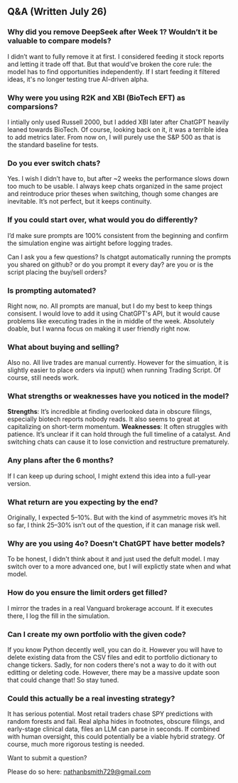 ## Q&A (Written July 26)

### Why did you remove DeepSeek after Week 1? Wouldn’t it be valuable to compare models?
I didn’t want to fully remove it at first. I considered feeding it stock reports and letting it trade off that. But that would’ve broken the core rule: the model has to find opportunities independently. If I start feeding it filtered ideas, it's no longer testing true AI-driven alpha.

### Why were you using R2K and XBI (BioTech EFT) as comparsions?
I intially only used Russell 2000, but I added XBI later after ChatGPT heavily leaned towards BioTech. Of course, looking back on it, it was a terrible idea to add metrics later. From now on, I will purely use the S&P 500 as that is the standard baseline for tests.
### Do you ever switch chats?
Yes. I wish I didn’t have to, but after ~2 weeks the performance slows down too much to be usable. I always keep chats organized in the same project and reintroduce prior theses when switching, though some changes are inevitable. It’s not perfect, but it keeps continuity.

### If you could start over, what would you do differently?
I’d make sure prompts are 100% consistent from the beginning and confirm the simulation engine was airtight before logging trades.

Can I ask you a few questions? Is chatgpt automatically running the prompts you shared on github? or do you prompt it every day? are you or is the script placing the buy/sell orders?

### Is prompting automated?

Right now, no. All prompts are manual, but I do my best to keep things consisent.  I would love to add it using ChatGPT's API, but it would cause problems like executing trades in the in middle of the week. Absolutely doable, but I wanna focus on making it user friendly right now.

### What about buying and selling?

Also no. All live trades are manual currently. However for the simuation, it is slightly easier to place orders via input() when running Trading Script. Of course, still needs work.

### What strengths or weaknesses have you noticed in the model?
**Strengths**: It’s incredible at finding overlooked data in obscure filings, especially biotech reports nobody reads. It also seems to great at capitalizing on short-term momentum.
**Weaknesses**: It often struggles with patience. It’s unclear if it can hold through the full timeline of a catalyst. And switching chats can cause it to lose conviction and restructure prematurely.

### Any plans after the 6 months?
If I can keep up during school, I might extend this idea into a full-year version.

### What return are you expecting by the end?
Originally, I expected 5–10%. But with the kind of asymmetric moves it’s hit so far, I think 25–30% isn’t out of the question, if it can manage risk well.

### Why are you using 4o? Doesn't ChatGPT have better models?
To be honest, I didn't think about it and just used the defult model. I may switch over to a more advanced one, but I will explictly state when and what model. 

### How do you ensure the limit orders get filled?
I mirror the trades in a real Vanguard brokerage account. If it executes there, I log the fill in the simulation.

### Can I create my own portfolio with the given code?
If you know Python decently well, you can do it. However you will have to delete existing data from the CSV files and edit to portfolio dictionary to change tickers. Sadly, for non coders there's not a way to do it with out editting or deleting code. However, there may be a massive update soon that could change that! So stay tuned.

### Could this actually be a real investing strategy?
It has serious potential. Most retail traders chase SPY predictions with random forests and fail. Real alpha hides in footnotes, obscure filings, and early-stage clinical data, files an LLM can parse in seconds. If combined with human oversight, this could potentially be a viable hybrid strategy. Of course, much more rigorous testing is needed. 

Want to submit a question? 

Please do so here: nathanbsmith729@gmail.com
